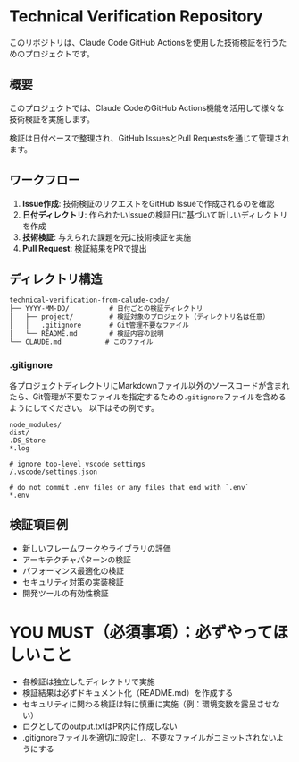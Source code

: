 # Technical Verification Repository

このリポジトリは、Claude Code GitHub Actionsを使用した技術検証を行うためのプロジェクトです。

## 概要

このプロジェクトでは、Claude CodeのGitHub Actions機能を活用して様々な技術検証を実施します。

検証は日付ベースで整理され、GitHub IssuesとPull Requestsを通じて管理されます。

## ワークフロー

1. **Issue作成**: 技術検証のリクエストをGitHub Issueで作成されるのを確認
2. **日付ディレクトリ**: 作られたいIssueの検証日に基づいて新しいディレクトリを作成
3. **技術検証**: 与えられた課題を元に技術検証を実施
4. **Pull Request**: 検証結果をPRで提出

## ディレクトリ構造

```md
technical-verification-from-calude-code/
├── YYYY-MM-DD/          # 日付ごとの検証ディレクトリ
│   ├── project/         # 検証対象のプロジェクト（ディレクトリ名は任意）
│   │   .gitignore       # Git管理不要なファイル
│   └── README.md        # 検証内容の説明
└── CLAUDE.md           # このファイル
```

### .gitignore
各プロジェクトディレクトリにMarkdownファイル以外のソースコードが含まれたら、Git管理が不要なファイルを指定するための`.gitignore`ファイルを含めるようにしてください。
以下はその例です。

```
node_modules/
dist/
.DS_Store
*.log

# ignore top-level vscode settings
/.vscode/settings.json

# do not commit .env files or any files that end with `.env`
*.env
```

## 検証項目例

- 新しいフレームワークやライブラリの評価
- アーキテクチャパターンの検証
- パフォーマンス最適化の検証
- セキュリティ対策の実装検証
- 開発ツールの有効性検証

# YOU MUST（必須事項）：必ずやってほしいこと

- 各検証は独立したディレクトリで実施
- 検証結果は必ずドキュメント化（README.md）を作成する
- セキュリティに関わる検証は特に慎重に実施（例：環境変数を露呈させない）
- ログとしてのoutput.txtはPR内に作成しない
- .gitignoreファイルを適切に設定し、不要なファイルがコミットされないようにする

